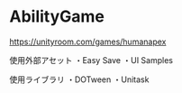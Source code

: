 # AbilityGame

https://unityroom.com/games/humanapex

使用外部アセット
・Easy Save
・UI Samples

使用ライブラリ
・DOTween
・Unitask
